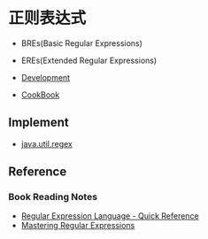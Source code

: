 # 正则表达式

* BREs(Basic Regular Expressions)
* EREs(Extended Regular Expressions)

* [Development](Dev.md)
* [CookBook](CookBook.md)


## Implement
* [java.util.regex](https://github.com/SunnnyChan/sc.drill-code/blob/master/java/java.util/regex/README.md)

## Reference
### Book Reading Notes
* [Regular Expression Language - Quick Reference](https://docs.microsoft.com/en-us/dotnet/standard/base-types/regular-expression-language-quick-reference)
* [Mastering Regular Expressions](https://github.com/SunnnyChan/SunnnyChan.github.io/blob/master/post/readme/reading/basic/mastering-RE/README.md)

